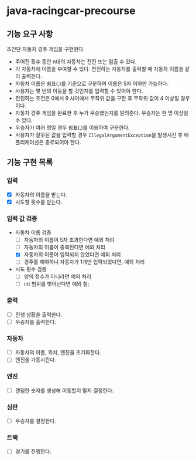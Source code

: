 # java-racingcar-precourse

## 기능 요구 사항
초간단 자동차 경주 게임을 구현한다.

- 주어진 횟수 동안 n대의 자동차는 전진 또는 멈출 수 있다.
- 각 자동차에 이름을 부여할 수 있다. 전진하는 자동차를 출력할 때 자동차 이름을 같이 출력한다.
- 자동차 이름은 쉼표(,)를 기준으로 구분하며 이름은 5자 이하만 가능하다.
- 사용자는 몇 번의 이동을 할 것인지를 입력할 수 있어야 한다.
- 전진하는 조건은 0에서 9 사이에서 무작위 값을 구한 후 무작위 값이 4 이상일 경우이다.
- 자동차 경주 게임을 완료한 후 누가 우승했는지를 알려준다. 우승자는 한 명 이상일 수 있다.
- 우승자가 여러 명일 경우 쉼표(,)를 이용하여 구분한다.
- 사용자가 잘못된 값을 입력할 경우 `IllegalArgumentException`을 발생시킨 후 애플리케이션은 종료되어야 한다.


## 기능 구현 목록


### 입력
- [X] 자동차의 이름을 받는다.
- [X] 시도할 횟수를 받는다.

### 입력 값 검증
- 자동차 이름 검증
  - [ ] 자동차의 이름이 5자 초과한다면 예외 처리
  - [ ] 자동차의 이름이 중복된다면 예외 처리
  - [X] 자동차의 이름이 입력되지 않았다면 예외 처리
  - [ ] 경주를 해야하니 자동차가 1개만 입력되었다면, 예외 처리

- 시도 횟수 검증
  - [ ] 양의 정수가 아니라면 예외 처리
  - [ ] int 범위를 벗어난다면 예외 철;

### 출력
- [ ] 진행 상황을 출력한다.
- [ ] 우승자를 출력한다.

### 자동차
- [ ] 자동차의 이름, 위치, 엔진을 초기화한다.
- [ ] 엔진을 가동시킨다.

### 엔진
- [ ] 랜덤한 숫자를 생성해 이동할지 말지 결정한다.

### 심판
- [ ] 우승자를 결정한다.

### 트랙
- [ ] 경기를 진행한다.

